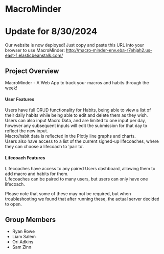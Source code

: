 # MacroMinder
# Update for 8/30/2024
Our website is now deployed! Just copy and paste this URL into your browser to use MacroMinder: http://macro-minder-env.eba-r7ehjah2.us-east-1.elasticbeanstalk.com/
## Project Overview
MacroMinder - A Web App to track your macros and habits through the week!

#### User Features

Users have full CRUD functionality for Habits, being able to view a list of their daily habits while being able to edit and delete them as they wish.\
Users can also input Macro Data, and are limited to one input per day, however any subsequent inputs will edit the submission for that day to reflect the new input.\
Macro/habit data is reflected in the Plotly line graphs and charts. \
Users also have access to a list of the current signed-up lifecoaches, where they can choose a lifecoach to 'pair to'.

#### Lifecoach Features

Lifecoaches have access to any paired Users dashboard, allowing them to add macro and habits for them.\
Lifecoaches can be paired to many users, but users can only have one lifecoach.

Please note that some of these may not be required, but when troubleshooting we found that after running these, the actual server decided to open.

## Group Members
- Ryan Rowe
- Liam Salem
- Ori Adkins
- Sam Zinn 

